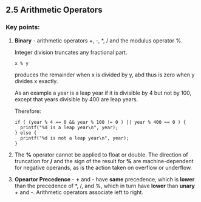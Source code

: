 ## 2.5 Arithmetic Operators

### Key points:

1. **Binary** - arithmetic operators +, -, *, / and the modulus operator %.

    Integer division truncates any fractional part.

    ```
    x % y
    ```

    produces the remainder when x is divided by y, abd thus is zero when y divides x exactly.

    As an example a year is a leap year if it is divisible by 4 but not by 100, except that years divisible by 400 are leap years.

    Therefore:

    ```
    if ( (year % 4 == 0 && year % 100 != 0 ) || year % 400 == 0 ) {
      printf("%d is a leap year\n", year);
    } else {
      printf("%d is not a leap year\n", year);
    }
    ```

2. The **%** operator cannot be applied to float or double. The direction of truncation for **/** and the sign of the result for **%** are machine-dependent for negative operands, as is the action taken on overflow or underflow.

3. **Opeartor Precedence** - **+** and **-** have **same** precedence, which is **lower** than the precedence of *, /, and %, which in turn have **lower** than **unary** + and -. Arithmetic operators associate left to right.